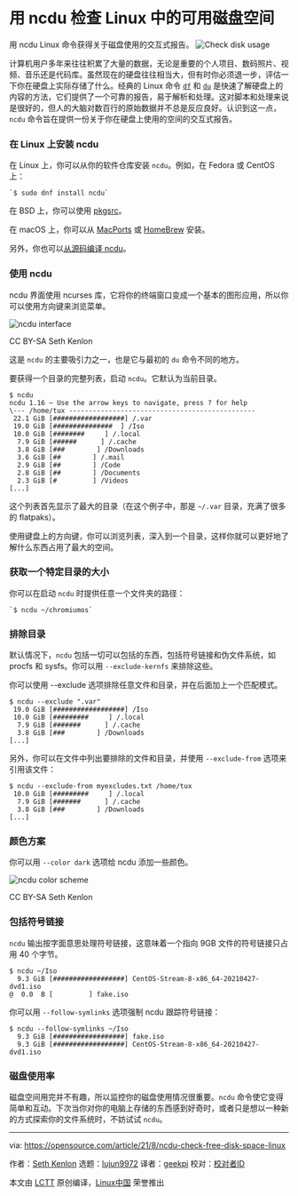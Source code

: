 [#]: subject: "Check free disk space in Linux with ncdu"
[#]: via: "https://opensource.com/article/21/8/ncdu-check-free-disk-space-linux"
[#]: author: "Seth Kenlon https://opensource.com/users/seth"
[#]: collector: "lujun9972"
[#]: translator: "geekpi"
[#]: reviewer: " "
[#]: publisher: " "
[#]: url: " "

用 ncdu 检查 Linux 中的可用磁盘空间
======
用 ncdu Linux 命令获得关于磁盘使用的交互式报告。
![Check disk usage][1]

计算机用户多年来往往积累了大量的数据，无论是重要的个人项目、数码照片、视频、音乐还是代码库。虽然现在的硬盘往往相当大，但有时你必须退一步，评估一下你在硬盘上实际存储了什么。经典的 Linux 命令 [`df`][2] 和 [`du`][3] 是快速了解硬盘上的内容的方法，它们提供了一个可靠的报告，易于解析和处理。这对脚本和处理来说是很好的，但人的大脑对数百行的原始数据并不总是反应良好。认识到这一点，`ncdu` 命令旨在提供一份关于你在硬盘上使用的空间的交互式报告。

### 在 Linux 上安装 ncdu

在 Linux 上，你可以从你的软件仓库安装 `ncdu`。例如，在 Fedora 或 CentOS 上：


```
`$ sudo dnf install ncdu`
```

在 BSD 上，你可以使用 [pkgsrc][4]。

在 macOS 上，你可以从 [MacPorts][5] 或 [HomeBrew][6] 安装。

另外，你也可以[从源码编译 ncdu][7]。

### 使用 ncdu

ncdu 界面使用 ncurses 库，它将你的终端窗口变成一个基本的图形应用，所以你可以使用方向键来浏览菜单。

![ncdu interface][8]

CC BY-SA Seth Kenlon

这是 `ncdu` 的主要吸引力之一，也是它与最初的 `du` 命令不同的地方。

要获得一个目录的完整列表，启动 `ncdu`。它默认为当前目录。


```
$ ncdu
ncdu 1.16 ~ Use the arrow keys to navigate, press ? for help                                 
\--- /home/tux -----------------------------------------------
 22.1 GiB [##################] /.var                                            
 19.0 GiB [###############  ] /Iso
 10.0 GiB [########     ] /.local
  7.9 GiB [######      ] /.cache
  3.8 GiB [###        ] /Downloads
  3.6 GiB [##        ] /.mail
  2.9 GiB [##        ] /Code
  2.8 GiB [##        ] /Documents
  2.3 GiB [#         ] /Videos
[...]
```

这个列表首先显示了最大的目录（在这个例子中，那是 `~/.var` 目录，充满了很多的 flatpaks）。

使用键盘上的方向键，你可以浏览列表，深入到一个目录，这样你就可以更好地了解什么东西占用了最大的空间。

### 获取一个特定目录的大小

你可以在启动 `ncdu` 时提供任意一个文件夹的路径：


```
`$ ncdu ~/chromiumos`
```

### 排除目录

默认情况下，`ncdu` 包括一切可以包括的东西，包括符号链接和伪文件系统，如 procfs 和 sysfs。你可以用 `--exclude-kernfs` 来排除这些。

你可以使用 --exclude 选项排除任意文件和目录，并在后面加上一个匹配模式。


```
$ ncdu --exclude ".var"
 19.0 GiB [##################] /Iso                                             
 10.0 GiB [#########     ] /.local
  7.9 GiB [#######      ] /.cache
  3.8 GiB [###        ] /Downloads
[...]
```

另外，你可以在文件中列出要排除的文件和目录，并使用 `--exclude-from` 选项来引用该文件：

```
$ ncdu --exclude-from myexcludes.txt /home/tux                                          
 10.0 GiB [#########     ] /.local
  7.9 GiB [#######      ] /.cache
  3.8 GiB [###        ] /Downloads
[...]
```

### 颜色方案

你可以用 `--color dark` 选项给 ncdu 添加一些颜色。

![ncdu color scheme][9]

CC BY-SA Seth Kenlon

### 包括符号链接

`ncdu` 输出按字面意思处理符号链接，这意味着一个指向 9GB 文件的符号链接只占用 40 个字节。


```
$ ncdu ~/Iso
  9.3 GiB [##################] CentOS-Stream-8-x86_64-20210427-dvd1.iso                          
@  0.0  B [         ] fake.iso
```

你可以用 `--follow-symlinks` 选项强制 ncdu 跟踪符号链接：


```
$ ncdu --follow-symlinks ~/Iso
  9.3 GiB [##################] fake.iso                                          
  9.3 GiB [##################] CentOS-Stream-8-x86_64-20210427-dvd1.iso
```

### 磁盘使用率

磁盘空间用完并不有趣，所以监控你的磁盘使用情况很重要。`ncdu` 命令使它变得简单和互动。下次当你对你的电脑上存储的东西感到好奇时，或者只是想以一种新的方式探索你的文件系统时，不妨试试 `ncdu`。

--------------------------------------------------------------------------------

via: https://opensource.com/article/21/8/ncdu-check-free-disk-space-linux

作者：[Seth Kenlon][a]
选题：[lujun9972][b]
译者：[geekpi](https://github.com/geekpi)
校对：[校对者ID](https://github.com/校对者ID)

本文由 [LCTT](https://github.com/LCTT/TranslateProject) 原创编译，[Linux中国](https://linux.cn/) 荣誉推出

[a]: https://opensource.com/users/seth
[b]: https://github.com/lujun9972
[1]: https://opensource.com/sites/default/files/styles/image-full-size/public/du-splash.png?itok=nRLlI-5A (Check disk usage)
[2]: https://opensource.com/article/21/7/check-disk-space-linux-df
[3]: https://opensource.com/article/21/7/check-disk-space-linux-du
[4]: https://opensource.com/article/19/11/pkgsrc-netbsd-linux
[5]: https://opensource.com/article/20/11/macports
[6]: https://opensource.com/article/20/6/homebrew-mac
[7]: https://dev.yorhel.nl/ncdu
[8]: https://opensource.com/sites/default/files/ncdu.jpg (ncdu interface)
[9]: https://opensource.com/sites/default/files/ncdu-dark.jpg (ncdu color scheme)

